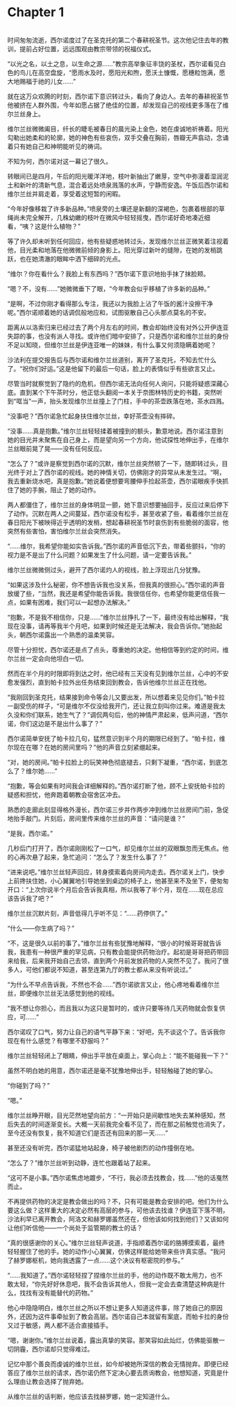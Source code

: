 # Chapter 1

<br>
时间匆匆流逝，西尔诺度过了在圣克托的第二个春耕祝圣节。这次他记住去年的教训，提前占好位置，远远围观由教宗带领的祝福仪式。

“以光之名，以土之息，以生命之源……”教宗高举象征丰饶的圣杖，西尔诺看见白色的鸟儿在高空盘旋，“愿雨水及时，愿阳光和煦，愿沃土慷慨，愿穗粒饱满，愿大地赐福于祂的儿女……”

就在这万众欢腾的时刻，西尔诺下意识转过头，看向了身边人。去年的春耕祝圣节他被挤在人群外围，今年如愿占据了绝佳的位置，却发现自己的视线更多落在了维尔兰丝身上。

维尔兰丝微微阖目，纤长的睫毛被春日的晨光染上金色，她在虔诚地祈祷着。阳光勾勒出她柔和的轮廓，她的神色有些哀伤，双手交叠在胸前，唇瓣无声翕动，念诵着只有她自己和神明能听见的祷词。

不知为何，西尔诺对这一幕记了很久。

转眼间已是四月，午后的阳光暖洋洋地，枝叶新抽出了嫩芽，空气中弥漫着湿润泥土和新叶的清新气息，混合着远处喷泉溅落的水声，宁静而安逸。午饭后西尔诺和维尔兰丝并肩走着，享受着这短暂的闲暇。

“今年好像移栽了许多新品种。”喷泉旁的土壤还是新翻的深褐色，包裹着根部的草绳尚未完全解开，几株幼嫩的枝叶在微风中轻轻摇曳，西尔诺好奇地凑近细看，“咦？这是什么植物？”

等了许久却未听到任何回应，他有些疑惑地转过头，发现维尔兰丝正微笑着注视着他，目光柔和地落在他微微前倾的身影上。阳光穿过新叶的缝隙，在她的发梢跳跃，也在她清澈的眼眸中洒下细碎的光点。

“维尔？你在看什么？我脸上有东西吗？”西尔诺下意识地抬手抹了抹脸颊。

“嗯？不，没有……”她微微垂下了眼，“今年教会似乎移植了许多新的品种。”

“是啊，不过你刚才看得那么专注，我还以为我脸上沾了午饭的酱汁没擦干净呢。”西尔诺顺着她的话调侃般地应和，试图驱散自己心头那点莫名的不安。

距离从以洛索归来已经过去了两个月左右的时间，教会却始终没有对外公开伊连亚失踪的事，也没有派人寻找。或许他们暗中安排了，只是西尔诺和维尔兰丝的身份不足以知晓，但维尔兰丝是伊连亚唯一的妹妹，有什么事又何须隐瞒着她呢？

沙法利在提交报告后与西尔诺和维尔兰丝道别，离开了圣克托，不知去忙什么了。“祝你们好运。”这是他留下的最后一句话，脸上的表情似乎有些欲言又止。

尽管当时就察觉到了隐约的危机，但西尔诺无法向任何人询问，只能将疑惑深藏心底。直到某个下午茶时分，他正低头翻阅一本关于奈图林特历史的书籍，突然听到“哐当”一声，抬头发现维尔兰丝撞上了门柱，手中的茶壶跌落在地，茶水四溅。

“没事吧？”西尔诺急忙起身扶住维尔兰丝，幸好茶壶没有摔碎。

“没事……真是抱歉。”维尔兰丝轻轻揉着被撞到的额头，歉意地说。西尔诺注意到她的目光并未聚焦在自己身上，而是望向另一个方向，他试探性地伸出手，在维尔兰丝眼前晃了晃——没有任何反应。

“怎么了？”或许是察觉到西尔诺的沉默，维尔兰丝突然顿了一下，随即转过头，目光终于对上了西尔诺的视线。她的神情关切，仿佛刚才的异常从未发生过。“啊，我去重新烧水吧，真是抱歉。”她说着便想要弯腰伸手捡起茶壶，西尔诺眼疾手快抓住了她的手腕，阻止了她的动作。

两人都僵住了，维尔兰丝的身体明显一颤，她下意识想要抽回手，反应过来后停下了动作。沉默在两人之间蔓延，西尔诺没有松手，甚至收紧了些，看着维尔兰丝在春日阳光下被映得近乎透明的发梢，想起春耕祝圣节时哀伤到有些脆弱的面容，他突然有些害怕，害怕维尔兰丝会突然消失。

“……维尔，我希望你能如实告诉我。”西尔诺的声音低沉下去，带着些颤抖，“你的视力是不是出了什么问题？如果发生了什么问题，请一定要告诉我。”

维尔兰丝微微侧过头，避开了西尔诺灼人的视线，脸上浮现出几分犹豫。

“如果这涉及什么秘密，你不想告诉我也没关系，但我真的很担心。”西尔诺的声音放缓了些，“当然，我还是希望你能告诉我。我很信任你，也希望你能更信任我一点，如果有困难，我们可以一起想办法解决。”

“抱歉，不是我不相信你，只是……”维尔兰丝挣扎了一下，最终没有给出解释，“我现在没事，请再等我半个月吧，如果到时候还是无法解决，我会告诉你。”她抬起头，朝西尔诺露出一个熟悉的温柔笑容。

尽管十分担忧，西尔诺还是点了点头，尊重她的决定。他相信等到约定的时间，维尔兰丝一定会向他坦白一切。

然而在半个月的时限即将到达之时，他已经有三天没有见到维尔兰丝，心中的不安愈发强烈，直到帕卡拉外出任务结束回到教会，告诉他维尔兰丝正在找他。

“我刚回到圣克托，结果接到命令等会儿又要出发，所以想着来见见你们。”帕卡拉一副受伤的样子，“可是维尔不仅没给我开门，还让我立刻叫你过来。难道是我太久没和你们联系，她生气了？”调侃两句后，他的神情严肃起来，低声问道，“西尔诺，你们这边是不是出什么事了？”

西尔诺简单安抚了帕卡拉几句，猛然意识到半个月的期限已经到了。“帕卡拉，维尔现在在哪？在她的房间里吗？”他的声音立刻紧绷起来。

“对，她的房间。”帕卡拉脸上的玩笑神色彻底褪去，只剩下凝重，“西尔诺，到底怎么了？维尔她……”

“抱歉，等会如果有时间我会详细解释的。”西尔诺打断了他，顾不上安抚帕卡拉的疑惑和担忧，他奔跑着朝教会宿舍区冲去。

熟悉的走廊此刻显得格外漫长，西尔诺三步并作两步冲到维尔兰丝房间门前，急促地抬手敲门。片刻后，房间里传来维尔兰丝的声音：“请问是谁？”

“是我，西尔诺。”

几秒后门打开了，西尔诺刚刚松了一口气，却见维尔兰丝的双眼飘忽而无焦点。他的心再次悬了起来，急忙追问：“怎么了？发生什么事了？”

“进来说吧。”维尔兰丝轻声回应，转身摸索着向房间内走去。西尔诺关上门，快步上前搀扶住她，小心翼翼地引导她坐到桌边的椅子上，他甚至来不及坐下，便匆匆开口：“上次你说半个月后会告诉我真相，所以我等了半个月，现在……现在总应该告诉我了吧？”

维尔兰丝沉默片刻，声音低得几乎听不见：“……药停供了。”

“什么——你生病了吗？”

“不，这是很久以前的事了。”维尔兰丝有些犹豫地解释，“很小的时候哥哥就告诉我，我患有一种很严重的罕见病，只有教会能提供药物治疗。起初是哥哥把药带回来给我，后来我开始自己去领，直到两个月前发放药物的人突然不见了。我问了很多人，可他们都说不知道，甚至连第九厅的教士都从来没有听说过。”

“为什么不早点告诉我，不然也不会……”西尔诺欲言又止，他心疼地看着维尔兰丝，即便维尔兰丝无法感觉到他的视线。

“我不想让你担心，而且我以为这只是暂时的，或许只要等待几天药物就会恢复供应，可……”

西尔诺叹了口气，努力让自己的语气平静下来：“好吧，先不谈这个了。告诉我你现在有什么感觉？有哪里不舒服吗？”

维尔兰丝轻轻闭上了眼睛，伸出手平放在桌面上，掌心向上：“能不能碰我一下？”

虽然不明白她的用意，西尔诺还是毫不犹豫地伸出手，轻轻触碰了她的掌心。

“你碰到了吗？”

“嗯。”

维尔兰丝睁开眼，目光茫然地望向前方：“一开始只是间歇性地失去某种感知，然后失去的时间逐渐变长。大概一天前我完全看不见了，而在那之前触觉也消失了，至今还没有恢复，我不知道它们是否还有回来的那一天……”

甚至还没有听完，西尔诺猛地站起身，椅子被他剧烈的动作撞倒在地。

“怎么了？”维尔兰丝听到动静，连忙也跟着站了起来。

“这可不是小事。”西尔诺焦虑地踱步，“不行，我必须去找教会，找……”他的话戛然而止。

不再提供药物的决定是教会做出的吗？不，只有可能是教会安排的吧。他们为什么要这么做？这样重大的决定必然有高层的参与，可他该去找谁？伊连亚下落不明，沙法利早已离开教会，阿洛文和赫罗娜虽然还在，但他该如何找到他们？又该如何让他们听信他——一个尚处于监管期的教士的话？

“真的很感谢你的关心。”维尔兰丝轻声说道，手指顺着西尔诺的胳膊摸索着，最终轻轻握住了他的手。她的动作小心翼翼，仿佛这样能给她带来些许真实感。“我问了赫罗娜枢机，她向我透露了一点……这个决议有枢密院的参与。”

“……我知道了。”西尔诺轻轻捏了捏维尔兰丝的手，他的动作既不敢太用力，也不敢太轻，“你先好好休息吧，我不会告诉其他人，但我一定会去查清楚这种病是什么，找找有没有能替代的药物。”

他心中隐隐明白，维尔兰丝之所以不想让更多人知道这件事，除了她自己的原因外，还因为这件事牵扯到了教会高层。西尔诺自己本就留有案底，而帕卡拉的身份又过于敏感，两人都不适合直接插手。

“嗯，谢谢你。”维尔兰丝说着，露出真挚的笑容。那笑容如此灿烂，仿佛能驱散一切阴霾，西尔诺却只觉得难过。

记忆中那个善良而虔诚的维尔兰丝，如今却被她所深信的教会无情抛弃。即便已经答应了维尔兰丝的请求，西尔诺仍然下定决心要去质询教会，他想知道，究竟是什么理由让教会选择了抛弃她。

从维尔兰丝的话判断，他应该去找赫罗娜，她一定知道什么。
